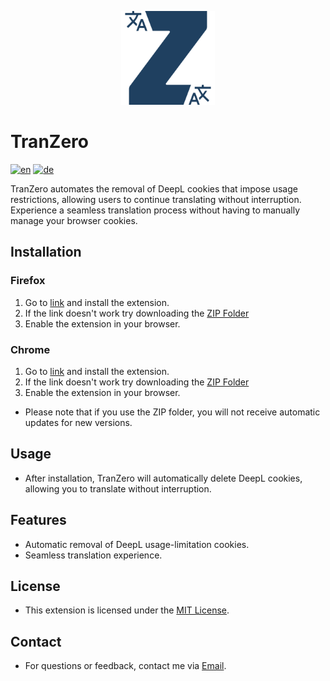 <p align="center">
    <img src="https://github.com/FabDonRixos/TranZero/blob/master/logo.png" alt="logo" width="150" height="150">
</p>

# TranZero
[![en](https://img.shields.io/badge/lang-en-red.svg)](https://github.com/FabDonRixos/TranZero/blob/main/README.md)
[![de](https://img.shields.io/badge/lang-de-green.svg)](https://github.com/FabDonRixos/TranZero/blob/main/README.de.md)

TranZero automates the removal of DeepL cookies that impose usage restrictions, allowing users to continue translating without interruption. Experience a seamless translation process without having to manually manage your browser cookies.

## Installation

### Firefox
1. Go to [link](https://addons.mozilla.org/de/firefox/addon/tranzero/) and install the extension.
2. If the link doesn't work try downloading the [ZIP Folder](https://github.com/FabDonRixos/TranZero/blob/master/TranZero_Firefox.zip "download")
3. Enable the extension in your browser.

### Chrome
1. Go to [link](https://chromewebstore.google.com/detail/tranzero/jgcgomlgljmioplnpkcocioggddeicmo) and install the extension.
2. If the link doesn't work try downloading the [ZIP Folder](https://github.com/FabDonRixos/TranZero/blob/master/TranZero_Chrome.zip "download")
3. Enable the extension in your browser.

- Please note that if you use the ZIP folder, you will not receive automatic updates for new versions.

## Usage

- After installation, TranZero will automatically delete DeepL cookies, allowing you to translate without interruption.

## Features

- Automatic removal of DeepL usage-limitation cookies.
- Seamless translation experience.

## License

- This extension is licensed under the [MIT License](https://github.com/FabDonRixos/TranZero/blob/master/LICENSE).

## Contact

- For questions or feedback, contact me via [Email](mailto:TranZero@fabian.li).
